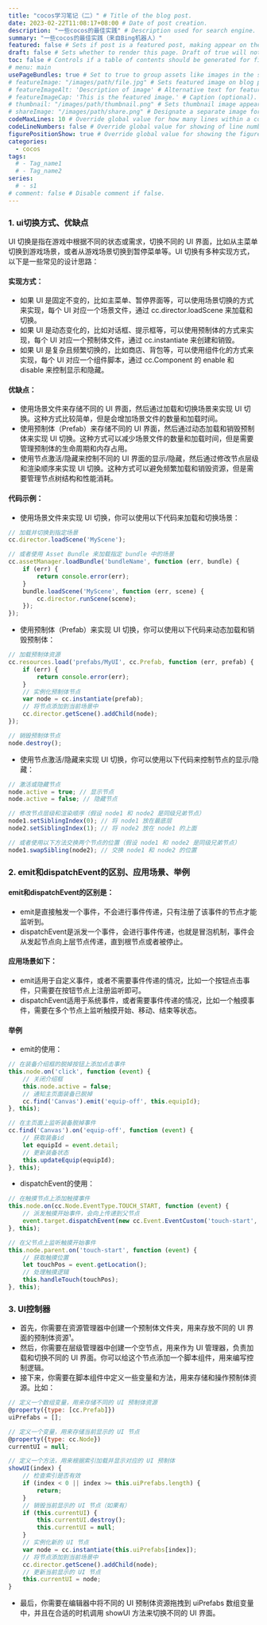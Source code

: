 ```yaml
---
title: "cocos学习笔记（二）" # Title of the blog post.
date: 2023-02-22T11:08:17+08:00 # Date of post creation.
description: "一些cocos的最佳实践" # Description used for search engine.
summary: "一些cocos的最佳实践（来自Bing机器人）"
featured: false # Sets if post is a featured post, making appear on the home page side bar.
draft: false # Sets whether to render this page. Draft of true will not be rendered.
toc: false # Controls if a table of contents should be generated for first-level links automatically.
# menu: main
usePageBundles: true # Set to true to group assets like images in the same folder as this post.
# featureImage: "/images/path/file.jpg" # Sets featured image on blog post.
# featureImageAlt: 'Description of image' # Alternative text for featured image.
# featureImageCap: 'This is the featured image.' # Caption (optional).
# thumbnail: "/images/path/thumbnail.png" # Sets thumbnail image appearing inside card on homepage.
# shareImage: "/images/path/share.png" # Designate a separate image for social media sharing.
codeMaxLines: 10 # Override global value for how many lines within a code block before auto-collapsing.
codeLineNumbers: false # Override global value for showing of line numbers within code block.
figurePositionShow: true # Override global value for showing the figure label.
categories:
  - cocos
tags:
  # - Tag_name1
  # - Tag_name2
series:
  # - s1
# comment: false # Disable comment if false.
---
```


### 1. ui切换方式、优缺点

UI 切换是指在游戏中根据不同的状态或需求，切换不同的 UI 界面，比如从主菜单切换到游戏场景，或者从游戏场景切换到暂停菜单等。UI 切换有多种实现方式，以下是一些常见的设计思路：

#### 实现方式：

- 如果 UI 是固定不变的，比如主菜单、暂停界面等，可以使用场景切换的方式来实现，每个 UI 对应一个场景文件，通过 cc.director.loadScene 来加载和切换。
- 如果 UI 是动态变化的，比如对话框、提示框等，可以使用预制体的方式来实现，每个 UI 对应一个预制体文件，通过 cc.instantiate 来创建和销毁。
- 如果 UI 是复杂且频繁切换的，比如商店、背包等，可以使用组件化的方式来实现，每个 UI 对应一个组件脚本，通过 cc.Component 的 enable 和 disable 来控制显示和隐藏。


#### 优缺点：

- 使用场景文件来存储不同的 UI 界面，然后通过加载和切换场景来实现 UI 切换。这种方式比较简单，但是会增加场景文件的数量和加载时间。
- 使用预制体（Prefab）来存储不同的 UI 界面，然后通过动态加载和销毁预制体来实现 UI 切换。这种方式可以减少场景文件的数量和加载时间，但是需要管理预制体的生命周期和内存占用。
- 使用节点激活/隐藏来控制不同的 UI 界面的显示/隐藏，然后通过修改节点层级和渲染顺序来实现 UI 切换。这种方式可以避免频繁加载和销毁资源，但是需要管理节点树结构和性能消耗。

#### 代码示例：


- 使用场景文件来实现 UI 切换，你可以使用以下代码来加载和切换场景：

```javascript
// 加载并切换到指定场景
cc.director.loadScene('MyScene');

// 或者使用 Asset Bundle 来加载指定 bundle 中的场景
cc.assetManager.loadBundle('bundleName', function (err, bundle) {
    if (err) {
        return console.error(err);
    }
    bundle.loadScene('MyScene', function (err, scene) {
        cc.director.runScene(scene);
    });
});
```

- 使用预制体（Prefab）来实现 UI 切换，你可以使用以下代码来动态加载和销毁预制体：

```javascript
// 加载预制体资源
cc.resources.load('prefabs/MyUI', cc.Prefab, function (err, prefab) {
    if (err) {
        return console.error(err);
    }
    // 实例化预制体节点
    var node = cc.instantiate(prefab);
    // 将节点添加到当前场景中
    cc.director.getScene().addChild(node);
});

// 销毁预制体节点
node.destroy();
```

- 使用节点激活/隐藏来实现 UI 切换，你可以使用以下代码来控制节点的显示/隐藏：

```javascript
// 激活或隐藏节点
node.active = true; // 显示节点
node.active = false; // 隐藏节点

// 修改节点层级和渲染顺序（假设 node1 和 node2 是同级兄弟节点）
node1.setSiblingIndex(0); // 将 node1 放在最底层
node2.setSiblingIndex(1); // 将 node2 放在 node1 的上面

// 或者使用以下方法交换两个节点的位置（假设 node1 和 node2 是同级兄弟节点）
node1.swapSibling(node2); // 交换 node1 和 node2 的位置

```

### 2. emit和dispatchEvent的区别、应用场景、举例

#### emit和dispatchEvent的区别是：

- emit是直接触发一个事件，不会进行事件传递，只有注册了该事件的节点才能监听到。
- dispatchEvent是派发一个事件，会进行事件传递，也就是冒泡机制，事件会从发起节点向上层节点传递，直到根节点或者被停止。

#### 应用场景如下：

- emit适用于自定义事件，或者不需要事件传递的情况，比如一个按钮点击事件，只需要在按钮节点上注册监听即可。
- dispatchEvent适用于系统事件，或者需要事件传递的情况，比如一个触摸事件，需要在多个节点上监听触摸开始、移动、结束等状态。


#### 举例


- emit的使用：

```javascript
// 在装备介绍框的脱掉按钮上添加点击事件
this.node.on('click', function (event) {
    // 关闭介绍框
    this.node.active = false;
    // 通知主页面装备已脱掉
    cc.find('Canvas').emit('equip-off', this.equipId);
}, this);

// 在主页面上监听装备脱掉事件
cc.find('Canvas').on('equip-off', function (event) {
    // 获取装备id
    let equipId = event.detail;
    // 更新装备状态
    this.updateEquip(equipId);
}, this);
```

- dispatchEvent的使用：

```javascript
// 在触摸节点上添加触摸事件
this.node.on(cc.Node.EventType.TOUCH_START, function (event) {
    // 派发触摸开始事件，会向上传递到父节点
    event.target.dispatchEvent(new cc.Event.EventCustom('touch-start', true));
}, this);

// 在父节点上监听触摸开始事件
this.node.parent.on('touch-start', function (event) {
    // 获取触摸位置
    let touchPos = event.getLocation();
    // 处理触摸逻辑
    this.handleTouch(touchPos);
}, this);
```

### 3. UI控制器

- 首先，你需要在资源管理器中创建一个预制体文件夹，用来存放不同的 UI 界面的预制体资源¹。
- 然后，你需要在层级管理器中创建一个空节点，用来作为 UI 管理器，负责加载和切换不同的 UI 界面。你可以给这个节点添加一个脚本组件，用来编写控制逻辑。
- 接下来，你需要在脚本组件中定义一些变量和方法，用来存储和操作预制体资源。比如：

```javascript
// 定义一个数组变量，用来存储不同的 UI 预制体资源
@property({type: [cc.Prefab]})
uiPrefabs = [];

// 定义一个变量，用来存储当前显示的 UI 节点
@property({type: cc.Node})
currentUI = null;

// 定义一个方法，用来根据索引加载并显示对应的 UI 预制体
showUI(index) {
    // 检查索引是否有效
    if (index < 0 || index >= this.uiPrefabs.length) {
        return;
    }
    // 销毁当前显示的 UI 节点（如果有）
    if (this.currentUI) {
        this.currentUI.destroy();
        this.currentUI = null;
    }
    // 实例化新的 UI 节点
    var node = cc.instantiate(this.uiPrefabs[index]);
    // 将节点添加到当前场景中
    cc.director.getScene().addChild(node);
    // 更新当前显示的 UI 节点
    this.currentUI = node;
}
```

- 最后，你需要在编辑器中将不同的 UI 预制体资源拖拽到 uiPrefabs 数组变量中，并且在合适的时机调用 showUI 方法来切换不同的 UI 界面。
